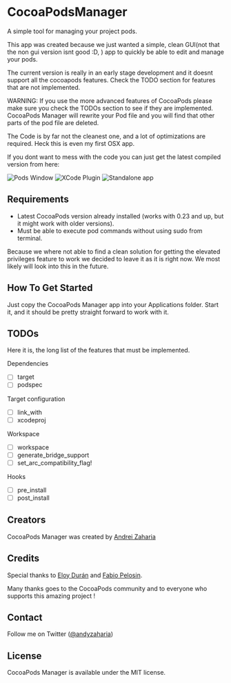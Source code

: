 CocoaPodsManager
================

A simple tool for managing your project pods. 

This app was created because we just wanted a simple, 
clean GUI(not that the non gui version isnt good :D, ) app to quickly be able to edit and manage your pods.

The current version is really in an early stage development and it doesnt support all the cocoapods features. 
Check the TODO section for features that are not implemented.

WARNING: If you use the more advanced features of CocoaPods please make sure you check the TODOs section
to see if they are implemented. CocoaPods Manager will rewrite your Pod file and you will find that other 
parts of the pod file are deleted. 

The Code is by far not the cleanest one, and a lot of optimizations are required. Heck this is even my first OSX app.

If you dont want to mess with the code you can just get the latest compiled version from here:

![Pods Window](https://dl.dropboxusercontent.com/u/9337037/CocoaPodsManager/Screenshot%202013-12-23%2018.04.15.png "")
![XCode Plugin](https://dl.dropboxusercontent.com/u/9337037/CocoaPodsManager/Screenshot%202013-12-23%2017.58.18.png "")
![Standalone app](https://dl.dropboxusercontent.com/u/9337037/CocoaPodsManager/Screenshot%202013-12-23%2018.05.53.png "")

## Requirements

- Latest CocoaPods version already installed (works with 0.23 and up, but it might work with older versions).
- Must be able to execute pod commands without using sudo from terminal.

Because we where not able to find a clean solution for getting the elevated privileges feature to 
work we decided to leave it as it is right now. We most likely will look into this in the future.

## How To Get Started

Just copy the CocoaPods Manager app into your Applications folder. Start it,
and it should be pretty straight forward to work with it.

## TODOs

Here it is, the long list of the features that must be implemented.

Dependencies

- [ ] target
- [ ] podspec

Target configuration

- [ ] link_with 
- [ ] xcodeproj

Workspace

- [ ] workspace
- [ ] generate_bridge_support
- [ ] set_arc_compatibility_flag!

Hooks

- [ ] pre_install 
- [ ] post_install

## Creators

CocoaPods Manager was created by [Andrei Zaharia](https://github.com/andyzaharia/)

## Credits

Special thanks to [Eloy Durán](https://github.com/alloy/) and [Fabio Pelosin](https://github.com/irrationalfab).

Many thanks goes to the CocoaPods community and to everyone who supports this amazing project !

## Contact

Follow me on Twitter ([@andyzaharia](https://twitter.com/andyzaharia))

## License

CocoaPods Manager is available under the MIT license.
